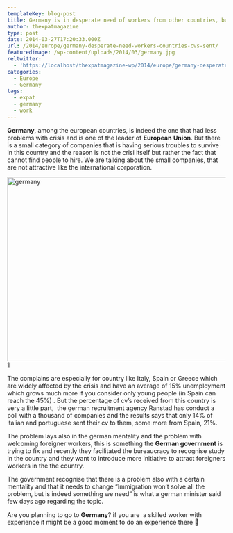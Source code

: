 ```yaml
---
templateKey: blog-post
title: Germany is in desperate need of workers from other countries, but only few Cv’s are sent
author: thexpatmagazine
type: post
date: 2014-03-27T17:20:33.000Z
url: /2014/europe/germany-desperate-need-workers-countries-cvs-sent/
featuredimage: /wp-content/uploads/2014/03/germany.jpg
reltwitter:
  - 'https://localhost/thexpatmagazine-wp/2014/europe/germany-desperate-need-workers-countries-cvs-sent/?utm_source=ReviveOldPost&utm_medium=social&utm_campaign=ReviveOldPost'
categories:
  - Europe
  - Germany
tags:
  - expat
  - germany
  - work
---
```


**Germany**, among the european countries, is indeed the one that had less problems with crisis and is one of the leader of **European** **Union**. But there is a small category of companies that is having serious troubles to survive in this country and the reason is not the crisi itself but rather the fact that cannot find people to hire. We are talking about the small companies, that are not attractive like the international corporation.<!--more-->

<img class="alignnone size-full wp-image-141" alt="germany" src="/img/uploads/2014/03/germany.jpg" width="640" height="424" srcset="/img/uploads/2014/03/germany.jpg 640w, /img/uploads/2014/03/germany-300x199.jpg 300w" sizes="(max-width: 640px) 100vw, 640px" />[1]

The complains are especially for country like Italy, Spain or Greece which are widely affected by the crisis and have an average of 15% unemployment which grows much more if you consider only young people (in Spain can reach the 45%) . But the percentage of cv&#8217;s received from this country is very a little part,  the german recruitment agency Ranstad has conduct a poll with a thousand of companies and the results says that only 14% of italian and portuguese sent their cv to them, some more from Spain, 21%.

The problem lays also in the german mentality and the problem with welcoming foreigner workers, this is something the **German government** is trying to fix and recently they facilitated the bureaucracy to recognise study in the country and they want to introduce more initiative to attract foreigners workers in the the country.

The government recognise that there is a problem also with a certain mentality and that it needs to change &#8220;Immigration won&#8217;t solve all the problem, but is indeed something we need&#8221; is what a german minister said few days ago regarding the topic.

Are you planning to go to **Germany**? if you are  a skilled worker with experience it might be a good moment to do an experience there 🙂

&nbsp;

[1]: /img/uploads/2014/03/germany.jpg

